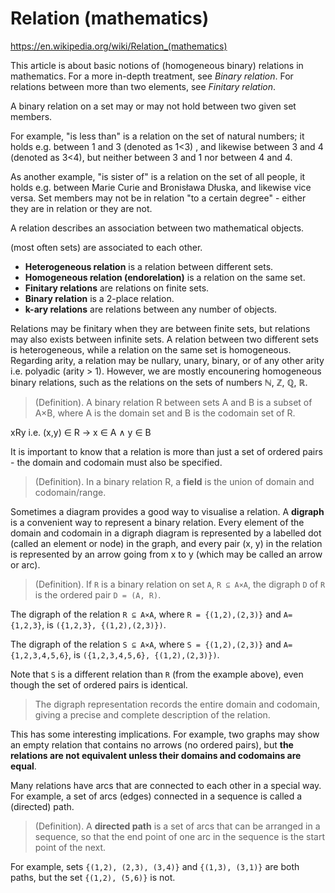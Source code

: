 # Relation (mathematics)

https://en.wikipedia.org/wiki/Relation_(mathematics)

This article is about basic notions of (homogeneous binary) relations in mathematics. For a more in-depth treatment, see *Binary relation*. For relations between more than two elements, see *Finitary relation*.

A binary relation on a set may or may not hold between two given set members.

For example, "is less than" is a relation on the set of natural numbers; it holds e.g. between 1 and 3 (denoted as 1<3) , and likewise between 3 and 4 (denoted as 3<4), but neither between 3 and 1 nor between 4 and 4.

As another example, "is sister of" is a relation on the set of all people, it holds e.g. between Marie Curie and Bronisława Dłuska, and likewise vice versa. Set members may not be in relation "to a certain degree" - either they are in relation or they are not.




A relation describes an association between two mathematical objects.

(most often sets) are associated to each other.

- **Heterogeneous relation** is a relation between different sets.
- **Homogeneous relation (endorelation)** is a relation on the same set.
- **Finitary relations** are relations on finite sets.
- **Binary relation** is a 2-place relation.
- **k-ary relations** are relations between any number of objects.

Relations may be finitary when they are between finite sets, but relations may also exists between infinite sets. A relation between two different sets is heterogeneous, while a relation on the same set is homogeneous. Regarding arity, a relation may be nullary, unary, binary, or of any other arity i.e. polyadic (arity > 1). However, we are mostly encounering homogeneous binary relations, such as the relations on the sets of numbers ℕ, ℤ, ℚ, ℝ.

> (Definition). A binary relation R between sets A and B is a subset of A×B, where A is the domain set and B is the codomain set of R.

xRy i.e. (x,y) ∈ R -> x ∈ A ∧ y ∈ B

It is important to know that a relation is more than just a set of ordered pairs - the domain and codomain must also be specified.

> (Definition). In a binary relation R, a **field** is the union of domain and codomain/range.

Sometimes a diagram provides a good way to visualise a relation. A **digraph** is a convenient way to represent a binary relation. Every element of the domain and codomain in a digraph diagram is represented by a labelled dot (called an element or node) in the graph, and every pair (x, y) in the relation is represented by an arrow going from x to y (which may be called an arrow or arc).

> (Definition). If `R` is a binary relation on set `A`, `R ⊆ A×A`, the digraph `D` of `R` is the ordered pair `D = (A, R)`.

The digraph of the relation `R ⊆ A×A`, where `R = {(1,2),(2,3)}` and `A={1,2,3}`, is `({1,2,3}, {(1,2),(2,3)})`.

The digraph of the relation `S ⊆ A×A`, where `S = {(1,2),(2,3)}` and `A={1,2,3,4,5,6}`, is `({1,2,3,4,5,6}, {(1,2),(2,3)})`.

Note that `S` is a different relation than `R` (from the example above), even though the set of ordered pairs is identical.

> The digraph representation records the entire domain and codomain, giving a precise and complete description of the relation.

This has some interesting implications. For example, two graphs may show an empty relation that contains no arrows (no ordered pairs), but **the relations are not equivalent unless their domains and codomains are equal**.

Many relations have arcs that are connected to each other in a special way. For example, a set of arcs (edges) connected in a sequence is called a (directed) path.

> (Definition). A **directed path** is a set of arcs that can be arranged in a sequence, so that the end point of one arc in the sequence is the start point of the next.

For example, sets `{(1,2), (2,3), (3,4)}` and `{(1,3), (3,1)}` are both paths, but the set `{(1,2), (5,6)}` is not.
